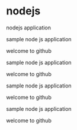 # nodejs
nodejs application


sample node js application 

welcome to github


sample node js application 

welcome to github


sample node js application 

welcome to github


sample node js application 

welcome to github